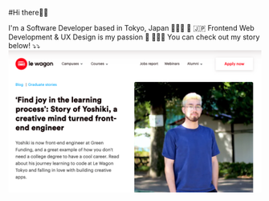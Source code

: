 #Hi there👋🏼

I'm a Software Developer based in Tokyo, Japan 👨🏻‍💻 🗼 🇯🇵
Frontend Web Development & UX Design is my passion 🎨 👨🏻‍🎨
You can check out my story below! ⤵⤵
[<img src="./lewagon-interview.png">](https://www.lewagon.com/blog/alumni-creative-engineer)
